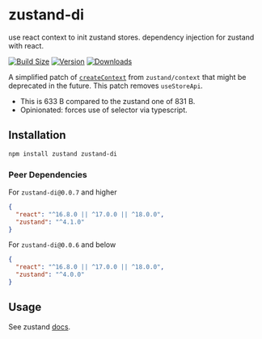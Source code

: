 # zustand-di

use react context to init zustand stores. dependency injection for zustand with react.

[![Build Size](https://img.shields.io/bundlephobia/minzip/zustand-di?label=bundle%20size&style=flat&colorA=000000&colorB=000000)](https://bundlephobia.com/result?p=zustand-di)
[![Version](https://img.shields.io/npm/v/zustand-di?style=flat&colorA=000000&colorB=000000)](https://www.npmjs.com/package/zustand-di)
[![Downloads](https://img.shields.io/npm/dt/zustand-di?style=flat&colorA=000000&colorB=000000)](https://www.npmjs.com/package/zustand-di)

A simplified patch of [`createContext`](https://github.com/pmndrs/zustand/blob/main/src/context.ts) from `zustand/context` that might be deprecated in the future. This patch removes `useStoreApi`.

- This is 633 B compared to the zustand one of 831 B.
- Opinionated: forces use of selector via typescript.

## Installation

```bash
npm install zustand zustand-di
```

### Peer Dependencies

For `zustand-di@0.0.7` and higher

```json
{
  "react": "^16.8.0 || ^17.0.0 || ^18.0.0",
  "zustand": "^4.1.0"
}
```

For `zustand-di@0.0.6` and below

```json
{
  "react": "^16.8.0 || ^17.0.0 || ^18.0.0",
  "zustand": "^4.0.0"
}
```

## Usage

See zustand [docs](https://github.com/pmndrs/zustand/blob/main/docs/guides/initialize-state-with-props.md).
